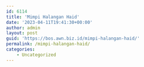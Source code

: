 ```yaml
---
id: 6114
title: 'Mimpi Halangan Haid'
date: '2023-04-11T19:41:30+00:00'
author: admin
layout: post
guid: 'https://bos.awn.biz.id/mimpi-halangan-haid/'
permalink: /mimpi-halangan-haid/
categories:
    - Uncategorized
---
```



